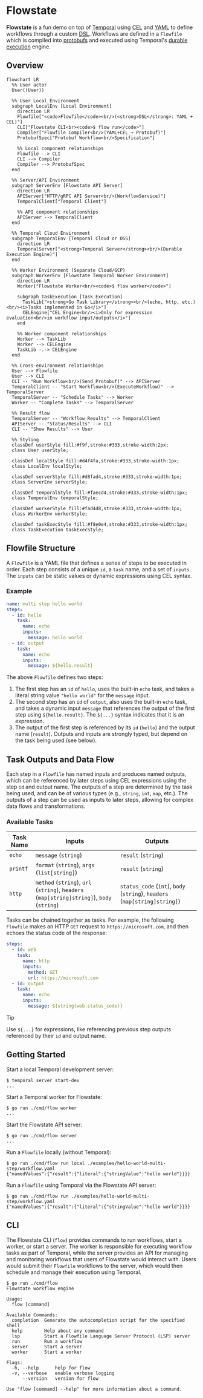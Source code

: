 # Flowstate 

**Flowstate** is a fun demo on top of [Temporal] using [CEL] and [YAML] to define workflows through a custom [DSL]. Workflows are defined in a `Flowfile` which is compiled into [protobufs] and executed using Temporal's [durable execution] engine.

[CEL]: https://cel.dev/
[YAML]: https://yaml.org/
[DSL]: https://en.wikipedia.org/wiki/Domain-specific_language
[protobufs]: https://protobuf.dev/
[Temporal]: https://temporal.io/
[durable execution]: https://docs.temporal.io/temporal#durable-execution

## Overview

```mermaid
flowchart LR
  %% User actor
  User((User))

  %% User Local Environment
  subgraph LocalEnv [Local Environment]
    direction LR
    Flowfile["<code>Flowfile</code><br/>(<strong>DSL</strong>: YAML + CEL)"]
    CLI["Flowstate CLI<br><code>$ flow run</code>"]
    Compiler["Flowfile Compiler<br/>(YAML+CEL → Protobuf)"]
    ProtobufSpec["Protobuf Workflow<br/>Specification"]
    
    %% Local component relationships
    Flowfile --> CLI
    CLI --> Compiler
    Compiler --> ProtobufSpec
  end

  %% Server/API Environment
  subgraph ServerEnv [Flowstate API Server]
    direction LR
    APIServer["HTTP/gRPC API Server<br/>(WorkflowService)"]
    TemporalClient["Temporal Client"]
    
    %% API component relationships
    APIServer --> TemporalClient
  end

  %% Temporal Cloud Environment
  subgraph TemporalEnv [Temporal Cloud or OSS]
    direction LR
    TemporalServer["<strong>Temporal Server</strong><br/>(Durable Execution Engine)"]
  end
  
  %% Worker Environment (Separate Cloud/GCP)
  subgraph WorkerEnv [Flowstate Temporal Worker Environment]
    direction LR
    Worker["Flowstate Worker<br/><code>$ flow worker</code>"]
    
    subgraph TaskExecution [Task Execution]
      TaskLib["<strong>Go Task Library</strong><br/>(echo, http, etc.)<br/><i>Tasks implemented in Go</i>"]
      CELEngine["CEL Engine<br/><i>Only for expression evaluation<br/>in workflow input/outputs</i>"]
    end
    
    %% Worker component relationships
    Worker --> TaskLib
    Worker --> CELEngine
    TaskLib -.-> CELEngine
  end
  
  %% Cross-environment relationships
  User --> Flowfile
  User --> CLI
  CLI -- "Run Workflow<br/>(Send Protobuf)" --> APIServer
  TemporalClient -- "Start Workflow<br/>(ExecuteWorkflow)" --> TemporalServer
  TemporalServer -- "Schedule Tasks" --> Worker
  Worker -- "Complete Tasks" --> TemporalServer
  
  %% Result flow
  TemporalServer -- "Workflow Results" --> TemporalClient
  APIServer -- "Status/Results" --> CLI
  CLI -- "Show Results" --> User
  
  %% Styling
  classDef userStyle fill:#f9f,stroke:#333,stroke-width:2px;
  class User userStyle;
  
  classDef localStyle fill:#d4f4fa,stroke:#333,stroke-width:1px;
  class LocalEnv localStyle;
  
  classDef serverStyle fill:#d8fad4,stroke:#333,stroke-width:1px;
  class ServerEnv serverStyle;
  
  classDef temporalStyle fill:#faecd4,stroke:#333,stroke-width:1px;
  class TemporalEnv temporalStyle;
  
  classDef workerStyle fill:#fad4d8,stroke:#333,stroke-width:1px;
  class WorkerEnv workerStyle;
  
  classDef taskExecStyle fill:#f8e0e4,stroke:#333,stroke-width:1px;
  class TaskExecution taskExecStyle;
```

## Flowfile Structure

A `Flowfile` is a YAML file that defines a series of steps to be executed in order. Each step consists of a unique `id`, a `task` name, and a set of `inputs`. The `inputs` can be static values or dynamic expressions using CEL syntax.

### Example

```yaml
name: multi step hello world
steps:
  - id: hello
    task:
      name: echo
      inputs:
        message: hello world
  - id: output
    task:
      name: echo
      inputs:
        message: ${hello.result}
```

The above `Flowfile` defines two steps:
1. The first step has an `id` of `hello`, uses the built-in `echo` task, and takes a literal string value `"hello world"` for the `message` input.
2. The second step has an `id` of `output`, also uses the built-in `echo` task, and takes a dynamic input `message` that references the output of the first step using `${hello.result}`. The `${...}` syntax indicates that it is an expression.
3. The output of the first step is referenced by its `id` (`hello`) and the output name (`result`). Outputs and inputs are strongly typed, but depend on the task being used (see below).

## Task Outputs and Data Flow

Each step in a `Flowfile` has named inputs and produces named outputs, which can be referenced by later steps using CEL expressions using the step `id` and output name. The outputs of a step are determined by the task being used, and can be of various types (e.g., `string`, `int`, `map`, etc.). The outputs of a step can be used as inputs to later steps, allowing for complex data flows and transformations.

### Available Tasks

| Task Name | Inputs | Outputs |
|-----------|--------|---------|
| `echo`    | `message` (`string`) | `result` (`string`) |
| `printf`  | `format` (`string`), `args` (`list[string]`) | `result` (`string`) |
| `http`    | `method` (`string`), `url` (`string`), `headers` (`map[string]string]`), `body` (`string`) | `status_code` (`int`), `body` (`string`), `headers` (`map[string]string]`) |

Tasks can be chained together as tasks. For example, the following `Flowfile` makes an HTTP `GET` request to `https://microsoft.com`, and then echoes the status code of the response:

```yaml
steps:
  - id: web
    task:
      name: http
      inputs:
        method: GET
        url: https://microsoft.com
  - id: output
    task:
      name: echo
      inputs:
        message: ${string(web.status_code)}
```

> [!TIP] 
> Use `${...}` for expressions, like referencing previous step outputs referenced by their `id` and output name.

## Getting Started

Start a local Temporal development server:

```console
$ temporal server start-dev
...
```

Start a Temporal worker for Flowstate:

```console
$ go run ./cmd/flow worker
...
```

Start the Flowstate API server:

```console
$ go run ./cmd/flow server
...
```

Run a `Flowfile` locally (without Temporal):

```console
$ go run ./cmd/flow run local ./examples/hello-world-multi-step/workflow.yaml
{"namedValues":{"result":{"literal":{"stringValue":"hello world"}}}}
```

Run a `Flowfile` using Temporal via the Flowstate API server:

```console
$ go run ./cmd/flow run ./examples/hello-world-multi-step/workflow.yaml
{"namedValues":{"result":{"literal":{"stringValue":"hello world"}}}}
```

## CLI

The Flowstate CLI (`flow`) provides commands to run workflows, start a worker, or start a server. The worker is responsible for executing workflow tasks as part of Temporal, while the server provides an API for managing and monitoring workflows that users of Flowstate would interact with. Users would submit their `Flowfile` workflows to the server, which would then schedule and manage their execution using Temporal.

```console
$ go run ./cmd/flow
Flowstate workflow engine

Usage:
  flow [command]

Available Commands:
  completion  Generate the autocompletion script for the specified shell
  help        Help about any command
  lsp         Start a Flowfile Language Server Protocol (LSP) server
  run         Run a workflow
  server      Start a server
  worker      Start a worker

Flags:
  -h, --help      help for flow
  -v, --verbose   enable verbose logging
      --version   version for flow

Use "flow [command] --help" for more information about a command.
```
